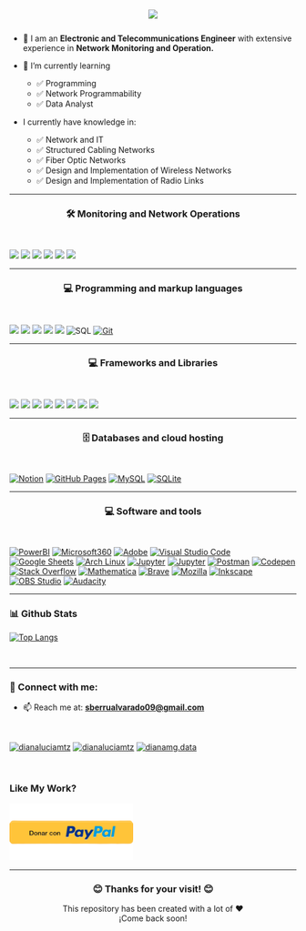 

<h1 align="center">
  <a href="https://git.io/typing-svg">
    <img src="https://readme-typing-svg.herokuapp.com/?lines=Hello,+There!+👋;My+name+is+Samuel+....;Nice+to+meet+you!&center=true&size=30">
  </a>
</h1>

<p align="center"> 

- 🔭 I am an **Electronic and Telecommunications Engineer** with extensive experience in **Network Monitoring and Operation.**

- 🌱 I’m currently learning 
  * ✅ Programming
  * ✅ Network Programmability
  * ✅ Data Analyst

- I currently have knowledge in:
  * ✅ Network and IT
  * ✅ Structured Cabling Networks
  * ✅ Fiber Optic Networks
  * ✅ Design and Implementation of Wireless Networks
  * ✅ Design and Implementation of Radio Links
</p>


<hr>
<h3 align="center"> 🛠 Monitoring and Network Operations</h3></br>
<p>
<a> <img src="https://img.shields.io/badge/-Cisco-00416A?logo=cisco&logoColor=white" height="30px"></a>
<a> <img src="https://img.shields.io/badge/-Huawei-b92b27?logo=huawei&logoColor=white" height="30px"></a>
<a> <img src="https://img.shields.io/badge/-Ubiquiti-1565C0?logo=ubiquiti&logoColor=white" height="30px"></a>
<a> <img src="https://img.shields.io/badge/-Tplink-009FFF?logo=tplink&logoColor=white" height="30px"></a>
<a> <img src="https://img.shields.io/badge/-Mikrotik-373B44?logo=mikrotik&logoColor=white" height="30px"></a>
<a> <img src="https://img.shields.io/badge/-BMC%20Remedy-fc4a1a?logo=mikrotik&logoColor=white" height="30px"></a>
</p>


<hr>
<h3 align="center"> 💻 Programming and markup languages </h3></br>
<p>
<a> <img src="https://img.shields.io/badge/-Python-4286f4?logo=python&logoColor=white" height="30px"></a>
<a> <img src="https://img.shields.io/badge/-Javascript-f7ff00?logo=javascript&logoColor=white" height="30px"></a>
<a> <img src="https://img.shields.io/badge/-HTML%205-fc4a1a?logo=html5&logoColor=white" height="30px"></a>
<a> <img src="https://img.shields.io/badge/-CSS%203-1565C0?logo=css3&logoColor=white" height="30px"></a>
<a> <img src="https://img.shields.io/badge/-C%20C++-19547b?logo=c&logoColor=white" height="30px"></a>
<a> <img alt="SQL" src="https://custom-icon-badges.herokuapp.com/badge/SQL-025E8C.svg?logo=database&logoColor=white" height="30px"></a>
<a href="#"><img alt="Git" src="https://img.shields.io/badge/Git-F05033.svg?logo=git&logoColor=white" height="30px"></a>
</p>


<hr>
<h3 align="center"> 💻 Frameworks and Libraries </h3></br>
<p>
<a> <img src="https://img.shields.io/badge/-Arduino-2193b0?logo=arduino&logoColor=white" height="30px"></a>
<a> <img src="https://img.shields.io/badge/-Raspeberry%20PI-4A00E0?logo=raspberrypi&logoColor=white" height="30px"></a>
<a> <img src="https://img.shields.io/badge/-Bootstrap-5614B0?logo=bootstrap&logoColor=white" height="30px"></a>
<a> <img src="https://img.shields.io/badge/-Pandas-19547b?logo=pandas&logoColor=white" height="30px"></a>
<a> <img src="https://img.shields.io/badge/-Numpy-605C3C?logo=numpy&logoColor=white" height="30px"></a>
<a> <img src="https://img.shields.io/badge/-Matplotlib-11998e?logo=plotly&logoColor=white" height="30px"></a>
<a> <img src="https://img.shields.io/badge/-Altair-2193b0?logo=plotly&logoColor=white" height="30px"></a>
<a> <img src="https://img.shields.io/badge/-Flask-FFFFFF?logo=flask&logoColor=black" height="30px"></a>
</p>

<hr>
<h3 align="center"> 🗄️ Databases and cloud hosting</h3></br>
<p>
    <a href="#"><img alt="Notion" src="https://img.shields.io/badge/Notion-010101.svg?logo=notion&logoColor=white" height="30px"></a>
    <a href="#"><img alt="GitHub Pages" src="https://img.shields.io/badge/GitHub%20Pages-327FC7.svg?logo=github&logoColor=white" height="30px"></a>
    <a href="#"><img alt="MySQL" src="https://img.shields.io/badge/MySQL-00f.svg?logo=mysql&logoColor=white" height="30px"></a>
    <a href="#"><img alt="SQLite" src ="https://img.shields.io/badge/SQLite-07405e.svg?logo=sqlite&logoColor=white" height="30px"></a>
</p>

<hr>
<h3 align="center"> 💻 Software and tools </h3></br>
<p>
    <a href="#"><img alt="PowerBI" src="https://custom-icon-badges.herokuapp.com/badge/Power%20BI-FFFFFF.svg?logo=powerBI&logoColor=white%22" height="30px"></a>
    <a href="#"><img alt="Microsoft360" src="https://custom-icon-badges.herokuapp.com/badge/Microsoft%20360-0083B0.svg?logo=microsoft&logoColor=white%22" height="30px"></a>
    <a href="#"><img alt="Adobe" src="https://img.shields.io/badge/Adobe-FF0000.svg?logo=adobe&logoColor=white" height="30px"></a>
    <a href="#"><img alt="Visual Studio Code" src="https://img.shields.io/badge/Visual%20Studio%20Code-0078d7.svg?logo=visual-studio-code&logoColor=white" height="30px"></a>
    <a href="#"><img alt="Google Sheets" src="https://img.shields.io/badge/Google%20Sheets-34A853.svg?logo=google%20sheets&logoColor=white" height="30px"></a>
    <a href="#"><img alt="Arch Linux" src="https://img.shields.io/badge/Arch%20Linux-1793D1.svg?logo=arch-linux&logoColor=white" height="30px"></a>
    <a href="#"><img alt="Jupyter" src="https://custom-icon-badges.herokuapp.com/badge/Google%20Colab-0083B0.svg?logo=googlecolab&logoColor=white%22" height="30px"></a>
    <a href="#"><img alt="Jupyter" src="https://img.shields.io/badge/Jupyter-F37626.svg?logo=Jupyter&logoColor=white" height="30px"></a>
    <a href="#"><img alt="Postman" src="https://img.shields.io/badge/Postman-FF6C37?logo=postman&logoColor=white" height="30px"></a>
    <a href="#"><img alt="Codepen" src="https://img.shields.io/badge/Codepen-000000.svg?logo=codepen&logoColor=white" height="30px"></a>
    <a href="#"><img alt="Stack Overflow" src="https://img.shields.io/badge/-Stack%20Overflow-FE7A16?logo=stack-overflow&logoColor=white" height="30px"></a>
    <a href="#"><img alt="Mathematica" src="https://img.shields.io/badge/Mathematica-DD1100.svg?logo=wolfram-mathematica&logoColor=white" height="30px"></a>
    <a href="#"><img alt="Brave" src="https://img.shields.io/badge/-Brave-FB542B?logo=brave&logoColor=white" height="30px"></a>
    <a href="#"><img alt="Mozilla" src="https://custom-icon-badges.herokuapp.com/badge/Mozilla%20Firefox-0083B0.svg?logo=firefox&logoColor=white%22" height="30px"></a>
    <a href="#"><img alt="Inkscape" src="https://img.shields.io/badge/Inkscape-000000?logo=Inkscape&logoColor=white" height="30px"></a>
    <a href="#"><img alt="OBS Studio" src="https://img.shields.io/badge/-OBS%20Studio-302E31?logo=obs-studio&logoColor=white" height="30px"></a>
    <a href="#"><img alt="Audacity" src="https://img.shields.io/badge/-Audacity-0000CC?logo=audacity&logoColor=white" height="30px"></a>
</p>

<hr>
<h3 align="left">📊 Github Stats</h3>

[![Top Langs](https://github-readme-stats.vercel.app/api/top-langs/?username=samuelE09&layout=compact)](https://github.com/samuelE09/github-readme-stats)


<br>

<hr>
<h3 align="left"> 💼 Connect with me:</h3>

 - 📫 Reach me at: **sberrualvarado09@gmail.com**

</br>

<p align="left">
<a href="https://linkedin.com/in/sberrualvarado2496" target="blank"><img align="center" src="https://raw.githubusercontent.com/rahuldkjain/github-profile-readme-generator/master/src/images/icons/Social/linked-in-alt.svg" alt="dianaluciamtz" height="30" width="40" /></a>
<a href="https://twitter.com/samuel24_dev" target="blank"><img align="center" src="https://raw.githubusercontent.com/rahuldkjain/github-profile-readme-generator/master/src/images/icons/Social/twitter.svg" alt="dianaluciamtz" height="30" width="40" /></a>
<a href="https://instagram.com/samuel_enrique24" target="blank"><img align="center" src="https://raw.githubusercontent.com/rahuldkjain/github-profile-readme-generator/master/src/images/icons/Social/instagram.svg" alt="dianamg.data" height="30" width="40" /></a>
</p>
</br>

<h3> Like My Work? </h3>
<a href="https://www.paypal.com/donate/?hosted_button_id=FXLEYP4FXC5B2" target="_blank">
  <img src="./img/donar-con-paypal.png" alt="Donar con Paypal" height="100px" width="217px" >
</a>

<hr>
<h3 align="center"> 😊 Thanks for your visit! 😊</h3>
<p  align="center">
This repository has been created with a lot of ❤️ </br>
¡Come back soon!
</p>


